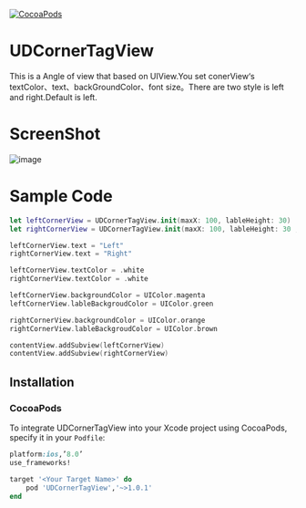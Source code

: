 [![CocoaPods](https://img.shields.io/cocoapods/v/AFNetworking.svg)]()
# UDCornerTagView
This is a Angle of view that based on UIView.You set conerView‘s textColor、text、backGroundColor、font size。There are two style is left and right.Default is left.

# ScreenShot
 ![image](https://github.com/UnivexDont/UDCornerTagView/blob/master/ScreenShot.png)

# Sample Code
```swift
let leftCornerView = UDCornerTagView.init(maxX: 100, lableHeight: 30)
let rightCornerView = UDCornerTagView.init(maxX: 100, lableHeight: 30 , style: .right)

leftCornerView.text = "Left"
rightCornerView.text = "Right"

leftCornerView.textColor = .white
rightCornerView.textColor = .white

leftCornerView.backgroundColor = UIColor.magenta
leftCornerView.lableBackgroudColor = UIColor.green

rightCornerView.backgroundColor = UIColor.orange
rightCornerView.lableBackgroudColor = UIColor.brown

contentView.addSubview(leftCornerView)
contentView.addSubview(rightCornerView)
```
## Installation
### CocoaPods

To integrate UDCornerTagView into your Xcode project using CocoaPods, specify it in your `Podfile`:

```ruby
platform:ios,’8.0’
use_frameworks!

target '<Your Target Name>' do
	pod 'UDCornerTagView','~>1.0.1'
end
```
